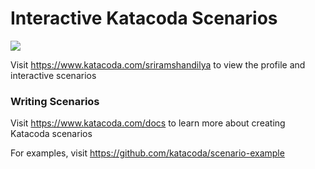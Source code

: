 # Interactive Katacoda Scenarios

[![](http://shields.katacoda.com/katacoda/sriramshandilya/count.svg)](https://www.katacoda.com/sriramshandilya "Get your profile on Katacoda.com")

Visit https://www.katacoda.com/sriramshandilya to view the profile and interactive scenarios

### Writing Scenarios
Visit https://www.katacoda.com/docs to learn more about creating Katacoda scenarios

For examples, visit https://github.com/katacoda/scenario-example
